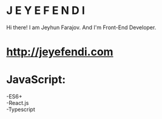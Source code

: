 # J E Y E F E N D I
Hi there! I am Jeyhun Farajov. And I'm Front-End Developer.
# http://jeyefendi.com <br>

# JavaScript:
-ES6+<br>
-React.js<br>
-Typescript<br>

# 

